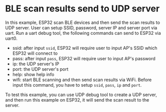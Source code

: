 # BLE scan results send to UDP server

In this example, ESP32 scan BLE devices and then send the scan results to UDP server. User can 
setup SSID, password, server IP and server port via uart. Run a uart debug tool, the following 
commands can send to ESP32 via uart0.

* ssid: after input `ssid`, ESP32 will require user to input AP's SSID which ESP32 will connect to
* pass: after input `pass`, ESP32 will require user to input AP's password
* ip: the UDP server's IP
* port: the UDP server's port
* help: show help info
* wifi: start BLE scanning and then send scan results via WiFi. Before input this command, you have to setup `ssid`, `pass`, `ip` and `port`.

To test this example, you can use UDP debug tool to create a UDP server, and then run this example on 
ESP32, it will send the scan result to the server.
